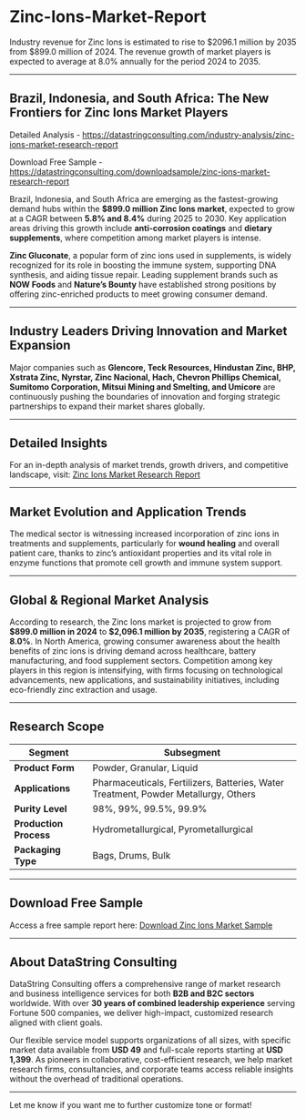 # Zinc-Ions-Market-Report

Industry revenue for Zinc Ions is estimated to rise to $2096.1 million by 2035 from $899.0 million of 2024. The revenue growth of market players is expected to average at 8.0% annually for the period 2024 to 2035.



---

## Brazil, Indonesia, and South Africa: The New Frontiers for Zinc Ions Market Players

Detailed Analysis - https://datastringconsulting.com/industry-analysis/zinc-ions-market-research-report

Download Free Sample - https://datastringconsulting.com/downloadsample/zinc-ions-market-research-report

Brazil, Indonesia, and South Africa are emerging as the fastest-growing demand hubs within the **\$899.0 million Zinc Ions market**, expected to grow at a CAGR between **5.8% and 8.4%** during 2025 to 2030. Key application areas driving this growth include **anti-corrosion coatings** and **dietary supplements**, where competition among market players is intense.

**Zinc Gluconate**, a popular form of zinc ions used in supplements, is widely recognized for its role in boosting the immune system, supporting DNA synthesis, and aiding tissue repair. Leading supplement brands such as **NOW Foods** and **Nature’s Bounty** have established strong positions by offering zinc-enriched products to meet growing consumer demand.

---

## Industry Leaders Driving Innovation and Market Expansion

Major companies such as **Glencore, Teck Resources, Hindustan Zinc, BHP, Xstrata Zinc, Nyrstar, Zinc Nacional, Hach, Chevron Phillips Chemical, Sumitomo Corporation, Mitsui Mining and Smelting, and Umicore** are continuously pushing the boundaries of innovation and forging strategic partnerships to expand their market shares globally.

---

## Detailed Insights

For an in-depth analysis of market trends, growth drivers, and competitive landscape, visit:
[Zinc Ions Market Research Report](https://datastringconsulting.com/industry-analysis/zinc-ions-market-research-report)

---

## Market Evolution and Application Trends

The medical sector is witnessing increased incorporation of zinc ions in treatments and supplements, particularly for **wound healing** and overall patient care, thanks to zinc’s antioxidant properties and its vital role in enzyme functions that promote cell growth and immune system support.

---

## Global & Regional Market Analysis

According to research, the Zinc Ions market is projected to grow from **\$899.0 million in 2024** to **\$2,096.1 million by 2035**, registering a CAGR of **8.0%**. In North America, growing consumer awareness about the health benefits of zinc ions is driving demand across healthcare, battery manufacturing, and food supplement sectors. Competition among key players in this region is intensifying, with firms focusing on technological advancements, new applications, and sustainability initiatives, including eco-friendly zinc extraction and usage.

---

## Research Scope

| **Segment**            | **Subsegment**                                                                      |
| ---------------------- | ----------------------------------------------------------------------------------- |
| **Product Form**       | Powder, Granular, Liquid                                                            |
| **Applications**       | Pharmaceuticals, Fertilizers, Batteries, Water Treatment, Powder Metallurgy, Others |
| **Purity Level**       | 98%, 99%, 99.5%, 99.9%                                                              |
| **Production Process** | Hydrometallurgical, Pyrometallurgical                                               |
| **Packaging Type**     | Bags, Drums, Bulk                                                                   |

---

## Download Free Sample

Access a free sample report here:
[Download Zinc Ions Market Sample](https://datastringconsulting.com/downloadsample/zinc-ions-market-research-report)

---

## About DataString Consulting

DataString Consulting offers a comprehensive range of market research and business intelligence services for both **B2B and B2C sectors** worldwide. With over **30 years of combined leadership experience** serving Fortune 500 companies, we deliver high-impact, customized research aligned with client goals.

Our flexible service model supports organizations of all sizes, with specific market data available from **USD 49** and full-scale reports starting at **USD 1,399**. As pioneers in collaborative, cost-efficient research, we help market research firms, consultancies, and corporate teams access reliable insights without the overhead of traditional operations.

---

Let me know if you want me to further customize tone or format!

